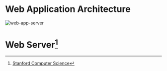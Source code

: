 # Web Application Architecture

![web-app-server](https://github.com/btdobbs/WA/blob/main/Topic/images/web-app-server.png)

# Web Server[^1]


[^1]: [Stanford Computer Science](https://cs.stanford.edu)
